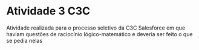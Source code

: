 # Atividade 3 C3C

Atividade realizada para o processo seletivo da C3C Salesforce em que haviam questões de raciocínio lógico-matemático e deveria ser feito o que se pedia nelas
